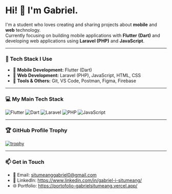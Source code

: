# Hi! 👋 I'm Gabriel.

I'm a student who loves creating and sharing projects about **mobile** and **web** technology.  
Currently focusing on building mobile applications with **Flutter (Dart)** and developing web applications using **Laravel (PHP)** and **JavaScript**.

---

### 🚀 Tech Stack I Use
- 🔹 **Mobile Development:** Flutter (Dart)
- 🔹 **Web Development:** Laravel (PHP), JavaScript, HTML, CSS
- 🔹 **Tools & Others:** Git, VS Code, Postman, Figma, Firebase


---

### 💻 My Main Tech Stack

![Flutter](https://img.shields.io/badge/Flutter-02569B?style=flat&logo=flutter&logoColor=white)
![Dart](https://img.shields.io/badge/Dart-0175C2?style=flat&logo=dart&logoColor=white)
![Laravel](https://img.shields.io/badge/Laravel-FF2D20?style=flat&logo=laravel&logoColor=white)
![PHP](https://img.shields.io/badge/PHP-777BB4?style=flat&logo=php&logoColor=white)
![JavaScript](https://img.shields.io/badge/JavaScript-F7DF1E?style=flat&logo=javascript&logoColor=black)



---

### 🏆 GitHub Profile Trophy
[![trophy](https://github-profile-trophy.vercel.app/?username=GabrielSitumeang&theme=onedark&row=1)](https://github.com/ryo-ma/github-profile-trophy)

---

### 📫 Get in Touch
- 📧 Email: situmeanggabriel0@gmail.com
- 💼 LinkedIn: https://www.linkedin.com/in/gabriel-i-situmeang/
- 🌐 Portfolio: https://portofolio-gabrielsitumeang.vercel.app/

